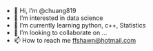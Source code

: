 - 👋 Hi, I’m @chuang819
- 👀 I’m interested in data science
- 🌱 I’m currently learning python, c++, Statistics
- 💞️ I’m looking to collaborate on ...
- 📫 How to reach me ffshawn@hotmail.com

<!---
chuang819/chuang819 is a ✨ special ✨ repository because its `README.md` (this file) appears on your GitHub profile.
You can click the Preview link to take a look at your changes.
--->
